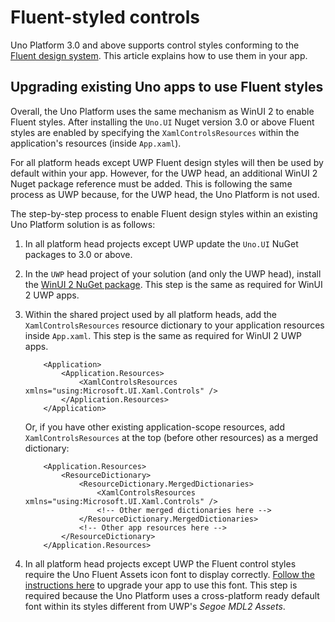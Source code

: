 # Fluent-styled controls

Uno Platform 3.0 and above supports control styles conforming to the [Fluent design system](https://www.microsoft.com/design/fluent). This article explains how to use them in your app.

## Upgrading existing Uno apps to use Fluent styles

Overall, the Uno Platform uses the same mechanism as WinUI 2 to enable Fluent styles. After installing the `Uno.UI` Nuget version 3.0 or above Fluent styles are enabled by specifying the `XamlControlsResources` within the application's resources (inside `App.xaml`).

For all platform heads except UWP Fluent design styles will then be used by default within your app. However, for the UWP head, an additional WinUI 2 Nuget package reference must be added. This is following the same process as UWP because, for the UWP head, the Uno Platform is not used.

The step-by-step process to enable Fluent design styles within an existing Uno Platform solution is as follows:

1. In all platform head projects except UWP update the `Uno.UI` NuGet packages to 3.0 or above.
1. In the `UWP` head project of your solution (and only the UWP head), install the [WinUI 2 NuGet package](https://www.nuget.org/packages/Microsoft.UI.Xaml). This step is the same as required for WinUI 2 UWP apps.
1. Within the shared project used by all platform heads, add the `XamlControlsResources` resource dictionary to your application resources inside `App.xaml`. This step is the same as required for WinUI 2 UWP apps.
    ```xaml
    	<Application>
    		<Application.Resources>
    			<XamlControlsResources xmlns="using:Microsoft.UI.Xaml.Controls" />
    		</Application.Resources>
    	</Application>
    ```
    Or, if you have other existing application-scope resources, add `XamlControlsResources` at the top (before other resources) as a merged dictionary:

    ```xaml
    	<Application.Resources>
    		<ResourceDictionary>
    			<ResourceDictionary.MergedDictionaries>
    				<XamlControlsResources xmlns="using:Microsoft.UI.Xaml.Controls" />
    				<!-- Other merged dictionaries here -->
    			</ResourceDictionary.MergedDictionaries>
    			<!-- Other app resources here -->
    		</ResourceDictionary>
    	</Application.Resources>
    ```
1. In all platform head projects except UWP the Fluent control styles require the Uno Fluent Assets icon font to display correctly. [Follow the instructions here](../uno-fluent-assets.md) to upgrade your app to use this font. This step is required because the Uno Platform uses a cross-platform ready default font within its styles different from UWP's *Segoe MDL2 Assets*.
